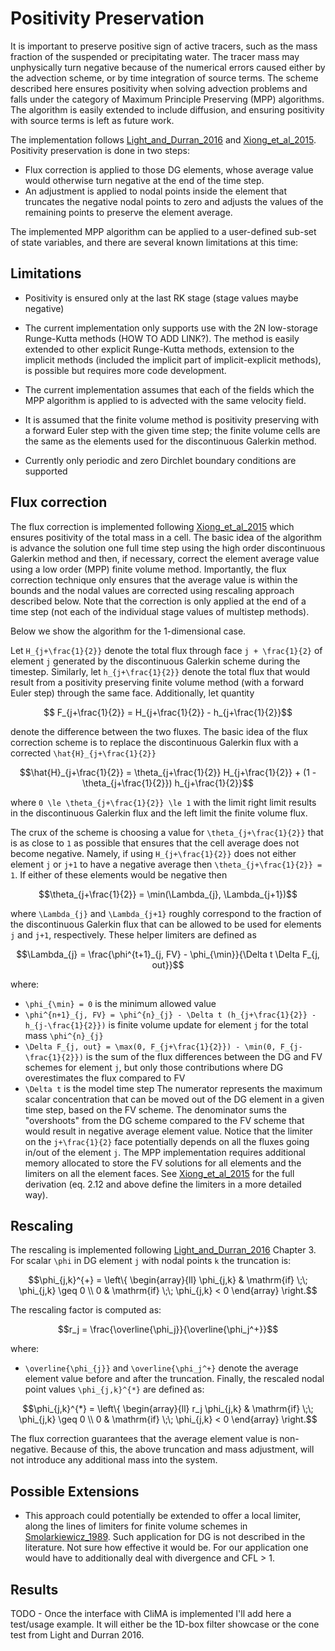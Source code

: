 # Positivity Preservation

It is important to preserve positive sign of active tracers,
  such as the mass fraction of the suspended or precipitating water.
The tracer mass may unphysically turn negative because of the
  numerical errors caused either by the advection scheme,
  or by time integration of source terms.
The scheme described here ensures positivity when solving
  advection problems and falls under the category
  of Maximum Principle Preserving (MPP) algorithms.
The algorithm is easily extended to include diffusion, and
ensuring positivity with source terms is left as future work.

The implementation follows
[Light\_and\_Durran\_2016](https://journals.ametsoc.org/mwr/article/144/12/4771/70817/Preserving-Nonnegativity-in-Discontinuous-Galerkin)
and
[Xiong\_et\_al\_2015](https://epubs.siam.org/doi/10.1137/140965326).
Positivity preservation is done in two steps:
  - Flux correction is applied to those DG elements,
    whose average value would otherwise turn negative
    at the end of the time step.
  - An adjustment is applied to nodal points inside the element
    that truncates the negative nodal points to zero
    and adjusts the values of the remaining points
    to preserve the element average.

The implemented MPP algorithm can be applied to a user-defined sub-set
of state variables, and there are several known limitations at this
time:

## Limitations

 - Positivity is ensured only at the last RK stage (stage values maybe
   negative)

 - The current implementation only supports use with the 2N
   low-storage Runge-Kutta methods (HOW TO ADD LINK?). The
   method is easily extended to other explicit Runge-Kutta methods,
   extension to the implicit methods (included the implicit part of
   implicit-explicit methods), is possible but requires more code
   development.

 - The current implementation assumes that each of the fields which
   the MPP algorithm is applied to is advected with the same velocity
   field.

 - It is assumed that the finite volume method is positivity
   preserving with a forward Euler step with the given time step; the
   finite volume cells are the same as the elements used for the
   discontinuous Galerkin method.

 - Currently only periodic and zero Dirchlet boundary conditions are
   supported

## Flux correction

The flux correction is implemented following
  [Xiong\_et\_al\_2015](https://epubs.siam.org/doi/10.1137/140965326)
  which ensures positivity of the total mass in a cell.
The basic idea of the algorithm is advance the solution one full time
  step using the high order discontinuous Galerkin method and then, if
  necessary, correct the element average value using a low order (MPP)
  finite volume method.
Importantly, the flux correction technique only ensures that the
  average value is within the bounds and the nodal values are
  corrected using rescaling approach described below.
Note that the correction is only applied at the end of a time step
  (not each of the individual stage values of multistep methods).

Below we show the algorithm for the 1-dimensional case.

Let ``H_{j+\frac{1}{2}}`` denote the total flux through face 
  ``j + \frac{1}{2}`` of element ``j`` generated by the discontinuous
  Galerkin scheme during the timestep.
Similarly, let ``h_{j+\frac{1}{2}}`` denote the total flux that would
  result from a positivity preserving finite volume method (with a
  forward Euler step) through the same face.
Additionally, let quantity
```math
  F_{j+\frac{1}{2}} = H_{j+\frac{1}{2}} - h_{j+\frac{1}{2}}
```
denote the difference between the two fluxes.
The basic idea of the flux correction scheme is to replace the
discontinuous Galerkin flux with a corrected
``\hat{H}_{j+\frac{1}{2}}``
```math
\hat{H}_{j+\frac{1}{2}} = \theta_{j+\frac{1}{2}} H_{j+\frac{1}{2}} + (1 - \theta_{j+\frac{1}{2}}) h_{j+\frac{1}{2}}
```
where ``0 \le \theta_{j+\frac{1}{2}} \le 1`` with the limit right
  limit results in the discontinuous Galerkin flux and the left limit
  the finite volume flux.

The crux of the scheme is choosing a value for
  ``\theta_{j+\frac{1}{2}}`` that is as close to ``1`` as possible
  that ensures that the cell average does not become negative.
Namely, if using ``H_{j+\frac{1}{2}}`` does not either element ``j``
  or ``j+1`` to have a negative average then
  ``\theta_{j+\frac{1}{2}} = 1``.
If either of these elements would be negative then
```math
\theta_{j+\frac{1}{2}} = \min(\Lambda_{j}, \Lambda_{j+1})
```
where ``\Lambda_{j}`` and ``\Lambda_{j+1}`` roughly correspond to the
  fraction of the discontinuous Galerkin flux that can be allowed to
  be used for elements ``j`` and ``j+1``, respectively.
These helper limiters are defined as
```math
\Lambda_{j} = \frac{\phi^{t+1}_{j, FV} - \phi_{\min}}{\Delta t \Delta F_{j, out}}
```
where:
 - ``\phi_{\min} = 0`` is the minimum allowed value
 - ``\phi^{n+1}_{j, FV} = \phi^{n}_{j} - \Delta t (h_{j+\frac{1}{2}} - h_{j-\frac{1}{2}})``
     is finite volume update for element ``j`` for the total mass
     ``\phi^{n}_{j}``
 - ``\Delta F_{j, out} = \max(0, F_{j+\frac{1}{2}}) - \min(0, F_{j-\frac{1}{2}})``
     is the sum of the flux differences between the DG and FV schemes
     for element ``j``, but only those contributions where DG overestimates
     the flux compared to FV
 - ``\Delta t`` is the model time step
The numerator represents the maximum scalar concentration that can be
  moved out of the DG element in a given time step, based on the FV
  scheme.
The denominator sums the "overshoots" from the DG scheme
  compared to the FV scheme that would result in negative average
  element value.
Notice that the limiter on the ``j+\frac{1}{2}`` face potentially depends
  on all the fluxes going in/out of the element ``j``.
The MPP implementation requires additional memory allocated to store the
  FV solutions for all elements and the limiters on all the element faces.
See [Xiong\_et\_al\_2015](https://epubs.siam.org/doi/10.1137/140965326)
  for the full derivation
  (eq. 2.12 and above define the limiters in a more detailed way).

## Rescaling

The rescaling is implemented following
  [Light\_and\_Durran\_2016](https://journals.ametsoc.org/mwr/article/144/12/4771/70817/Preserving-Nonnegativity-in-Discontinuous-Galerkin)
  Chapter 3.
For scalar ``\phi`` in DG element ``j`` with nodal points ``k``
  the truncation is:
```math
\phi_{j,k}^{+} = \left\{
    \begin{array}{ll}
        \phi_{j,k} & \mathrm{if} \;\; \phi_{j,k} \geq 0 \\
        0 & \mathrm{if} \;\; \phi_{j,k} < 0
    \end{array}
\right.
```
The rescaling factor is computed as:
```math
r_j = \frac{\overline{\phi_j}}{\overline{\phi_j^+}}
```
where:
 - ``\overline{\phi_{j}}`` and ``\overline{\phi_j^+}`` denote the average
   element value before and after the truncation.
Finally, the rescaled nodal point values
``\phi_{j,k}^{*}`` are defined as:
```math
\phi_{j,k}^{*} = \left\{
    \begin{array}{ll}
        r_j \phi_{j,k} & \mathrm{if} \;\; \phi_{j,k} \geq 0 \\
        0 & \mathrm{if} \;\; \phi_{j,k} < 0
    \end{array}
\right.
```
The flux correction guarantees that the average element value is non-negative.
Because of this, the above truncation and mass adjustment, will not introduce
  any additional mass into the system.

## Possible Extensions

 - This approach could potentially be extended to offer a local limiter,
   along the lines of limiters for finite volume schemes in
   [Smolarkiewicz\_1989](https://journals.ametsoc.org/mwr/article/117/11/2626/64201/Comment-on-A-Positive-Definite-Advection-Scheme).
   Such application for DG is not described in the literature.
   Not sure how effective it would be.
   For our application one would have to additionally deal with
   divergence and CFL > 1.

## Results

TODO - Once the interface with CliMA is implemented I'll add here a
  test/usage example.
It will either be the 1D-box filter showcase
  or the cone test from Light and Durran 2016.
